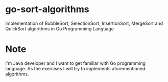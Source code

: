 # go-sort-algorithms
Implementation of BubbleSort, SelectionSort, InsertionSort, MergeSort and QuickSort algorithms in Go Programming Language

# Note
I'm Java developer and I want to get familiar with Go programming language. 
As the exercises I will try to implements aforementioned algorithms.